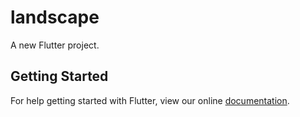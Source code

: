 # landscape

A new Flutter project.

## Getting Started

For help getting started with Flutter, view our online
[documentation](https://flutter.io/).
